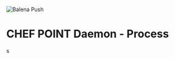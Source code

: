 ![Balena Push](https://github.com/ChefPoint/daemon-process/workflows/Balena%20Push/badge.svg?branch=master)

# CHEF POINT Daemon - Process

s
